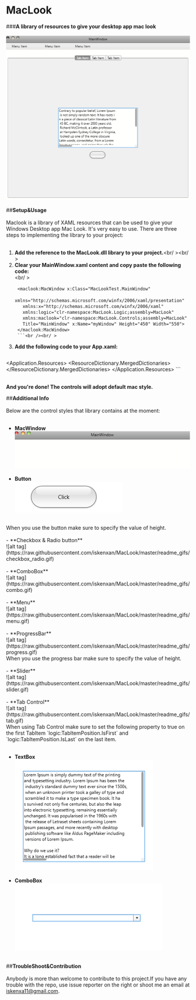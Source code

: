 # MacLook
###**A library of resources to give your desktop app mac look**
<br /><br />
![alt tag](https://raw.githubusercontent.com/iskenxan/MacLook/master/readme_gifs/whole.gif)
<br /><br />
##**Setup&Usage**
<br/><br/>
Maclook is a library of XAML resources that can be used to give your Windows Desktop app Mac Look. It's very easy to use. There are three steps to implementing the library to your project:<br /><br />
1. **Add the reference to the MacLook.dll library to your project.**<br/ ><br/ >
2. **Clear your MainWindow.xaml content and copy paste the following code:**<br /><br/ >
     ```
      <maclook:MacWindow x:Class="MacLookTest.MainWindow"
        xmlns="http://schemas.microsoft.com/winfx/2006/xaml/presentation"
        xmlns:x="http://schemas.microsoft.com/winfx/2006/xaml"
        xmlns:logic="clr-namespace:MacLook.Logic;assembly=MacLook"
        xmlns:maclook="clr-namespace:MacLook.Controls;assembly=MacLook"
        Title="MainWindow" x:Name="myWindow" Height="450" Width="550">
      </maclook:MacWindow>
      ```<br /><br/ >
3. **Add the following code to your App.xaml:**<br />
    ```
<Application.Resources>
        <ResourceDictionary>
            <ResourceDictionary.MergedDictionaries>
                <ResourceDictionary Source="pack://application:,,,/MacLook;component/Controls/MacTextBox.xaml"/>
                <ResourceDictionary Source="pack://application:,,,/MacLook;component/Controls/MacButton.xaml"/>
                <ResourceDictionary Source="pack://application:,,,/MacLook;component/Controls/MacCheckBox.xaml"/>
                <ResourceDictionary Source="pack://application:,,,/MacLook;component/Controls/MacComboBox.xaml"/>
                <ResourceDictionary Source="pack://application:,,,/MacLook;component/Controls/MacMenu.xaml"/>
                <ResourceDictionary Source="pack://application:,,,/MacLook;component/Controls/MacProgressBar.xaml"/>
                <ResourceDictionary Source="pack://application:,,,/MacLook;component/Controls/MacRadioButton.xaml"/>
                <ResourceDictionary Source="pack://application:,,,/MacLook;component/Controls/MacScrollBar.xaml"/>
                <ResourceDictionary Source="pack://application:,,,/MacLook;component/Controls/MacSlider.xaml"/>
                <ResourceDictionary Source="pack://application:,,,/MacLook;component/Controls/MacStatusBar.xaml"/>
                <ResourceDictionary Source="pack://application:,,,/MacLook;component/Controls/MacTabControl.xaml"/>
            </ResourceDictionary.MergedDictionaries>
        </ResourceDictionary>
    </Application.Resources>
    ```<br /><br />
    
**And you're done! The controls will adopt default mac style.**

##**Additional Info**
<br/>
<br/>
Below are the control styles that library contains at the moment:<br/><br/>
- **MacWindow**<br />
![alt tag](https://raw.githubusercontent.com/iskenxan/MacLook/master/readme_gifs/window.gif)<br /><br />
- **Button**<br/>
![alt tag](https://raw.githubusercontent.com/iskenxan/MacLook/master/readme_gifs/button.gif)
<br/>
When you use the button make sure to specify the value of height.<br /><br />
- **Checkbox & Radio button**<br />
![alt tag](https://raw.githubusercontent.com/iskenxan/MacLook/master/readme_gifs/checkbox_radio.gif)<br /><br />
- **ComboBox**<br />
 ![alt tag](https://raw.githubusercontent.com/iskenxan/MacLook/master/readme_gifs/combo.gif)<br /><br />
- **Menu**<br />
 ![alt tag](https://raw.githubusercontent.com/iskenxan/MacLook/master/readme_gifs/menu.gif)<br /><br />
- **ProgressBar**<br />
 ![alt tag](https://raw.githubusercontent.com/iskenxan/MacLook/master/readme_gifs/progress.gif)
<br/>
When you use the progress bar make sure to specify the value of height.
<br /><br />
- **Slider**<br />
 ![alt tag](https://raw.githubusercontent.com/iskenxan/MacLook/master/readme_gifs/slider.gif)<br /><br />
- **Tab Control**<br />
 ![alt tag](https://raw.githubusercontent.com/iskenxan/MacLook/master/readme_gifs/tab.gif)
<br />
When using Tab Control make sure to set the following property to true on the first TabItem `logic:TabItemPosition.IsFirst` and `logic:TabItemPosition.IsLast` on the last item.
<br /><br />

- **TextBox**<br />
 ![alt tag](https://raw.githubusercontent.com/iskenxan/MacLook/master/readme_gifs/textbox.gif)<br /><br />
- **ComboBox**<br />
 ![alt tag](https://raw.githubusercontent.com/iskenxan/MacLook/master/readme_gifs/combo.gif)<br /><br />

##**TroubleShoot&Contribution**
<br /><br />
Anybody is more than welcome to contribute to this project.If you have any trouble with the repo, use issue reporter on the right or shoot me an email at iskenxa11@gmail.com.
